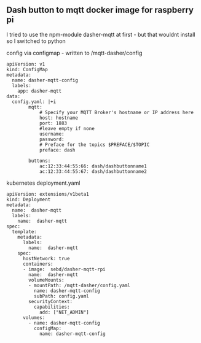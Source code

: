 ## Dash button to mqtt docker image for raspberry pi

I tried to use the npm-module dasher-mqtt at first - but that wouldnt install so I switched to python


config via configmap - written to /mqtt-dasher/config


```
apiVersion: v1
kind: ConfigMap
metadata:
  name: dasher-mqtt-config
  labels:
    app: dasher-mqtt
data:
  config.yaml: |+i   
        mqtt:
            # Specify your MQTT Broker's hostname or IP address here
            host: hostname
            port: 1883
            #leave empty if none
            username:
            password:
            # Preface for the topics $PREFACE/$TOPIC
            preface: dash

        buttons:
            ac:12:33:44:55:66: dash/dashbuttonname1
            ac:12:33:44:55:67: dash/dashbuttonname2
```


kubernetes deployment.yaml
```
apiVersion: extensions/v1beta1
kind: Deployment
metadata:
  name:  dasher-mqtt
  labels:
    name:  dasher-mqtt
spec:
  template:
    metadata:
      labels:
        name:  dasher-mqtt
    spec:
      hostNetwork: true
      containers:
      - image:  sebd/dasher-mqtt-rpi
        name:  dasher-mqtt
        volumeMounts:
        - mountPath: /mqtt-dasher/config.yaml
          name: dasher-mqtt-config
          subPath: config.yaml
        securityContext:
          capabilities:
            add: ["NET_ADMIN"]    
      volumes:
        - name: dasher-mqtt-config
          configMap:
            name: dasher-mqtt-config
```

